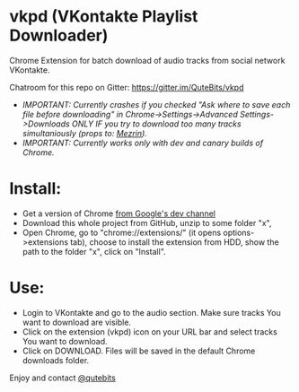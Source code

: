 vkpd (VKontakte Playlist Downloader)
====================================
Chrome Extension for batch download of audio tracks from social network VKontakte.

Chatroom for this repo on Gitter: <a href="https://gitter.im/QuteBits/vkpd">https://gitter.im/QuteBits/vkpd</a>

* _IMPORTANT: Currently crashes if you checked "Ask where to save each file before downloading" in Chrome->Settings->Advanced Settings->Downloads ONLY IF you try to download too many tracks simultaniously (props to: <a href="https://github.com/Mezrin">Mezrin</a>)._
* _IMPORTANT: Currently works only with dev and canary builds of Chrome._

# Install:
* Get a version of Chrome [from Google's dev channel](https://sites.google.com/a/chromium.org/dev/getting-involved/dev-channel)
* Download this whole project from GitHub, unzip to some folder "x",
* Open Chrome, go to "chrome://extensions/" (it opens options->extensions tab), choose to install the extension from HDD, show the path to the folder "x", click on "Install".

# Use:
* Login to VKontakte and go to the audio section. Make sure tracks You want to download are visible.
* Click on the extension (vkpd) icon on your URL bar and select tracks You want to download.
* Click on DOWNLOAD. Files will be saved in the default Chrome downloads folder.

Enjoy and contact <a href="https://twitter.com/qutebits">@qutebits</a>
